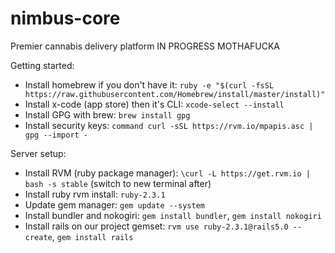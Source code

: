 # nimbus-core
Premier cannabis delivery platform
    IN PROGRESS MOTHAFUCKA

Getting started:
* Install homebrew if you don't have it: ```ruby -e "$(curl -fsSL https://raw.githubusercontent.com/Homebrew/install/master/install)"```
* Install x-code (app store) then it's CLI: ```xcode-select --install```
* Install GPG with brew: ```brew install gpg```
* Install security keys: ```command curl -sSL https://rvm.io/mpapis.asc | gpg --import -```

Server setup:
* Install RVM (ruby package manager): ```\curl -L https://get.rvm.io | bash -s stable``` (switch to new terminal after)
* Install ruby rvm install: ```ruby-2.3.1```
* Update gem manager: ```gem update --system```
* Install bundler and nokogiri: ```gem install bundler```, ```gem install nokogiri```
* Install rails on our project gemset: ```rvm use ruby-2.3.1@rails5.0 --create```, ```gem install rails```
